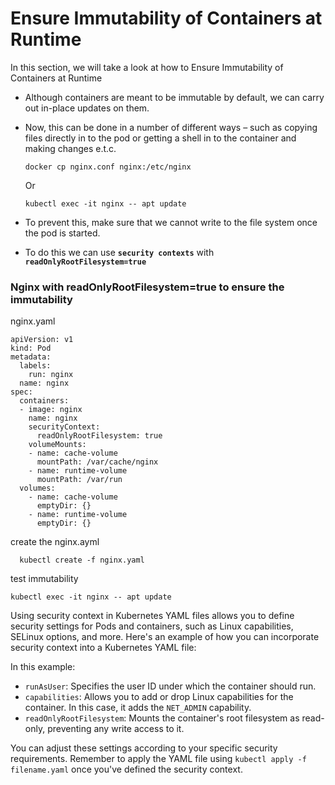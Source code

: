 
# Ensure Immutability of Containers at Runtime

In this section, we will take a look at how to Ensure Immutability of Containers at Runtime

-  Although containers are meant to be immutable by default, we can carry out in-place updates on them.

- Now, this can be done in a number of different ways – such as copying files directly in to the pod or getting a shell in to the container and making changes e.t.c.

      docker cp nginx.conf nginx:/etc/nginx

    Or

      kubectl exec -it nginx -- apt update

- To prevent this, make sure that we cannot write to the file system once the pod is started.

- To do this we can use **`security contexts`** with **`readOnlyRootFilesystem=true`**


### Nginx with readOnlyRootFilesystem=true to ensure the immutability

nginx.yaml

    apiVersion: v1
    kind: Pod
    metadata:
      labels:
        run: nginx
      name: nginx
    spec:
      containers:
      - image: nginx
        name: nginx
        securityContext:
          readOnlyRootFilesystem: true
        volumeMounts:
        - name: cache-volume
          mountPath: /var/cache/nginx
        - name: runtime-volume
          mountPath: /var/run
      volumes:
        - name: cache-volume
          emptyDir: {}
        - name: runtime-volume
          emptyDir: {}

  create the nginx.ayml

      kubectl create -f nginx.yaml


  test immutability

    kubectl exec -it nginx -- apt update


Using security context in Kubernetes YAML files allows you to define security settings for Pods and containers, such as Linux capabilities, SELinux options, and more. Here's an example of how you can incorporate security context into a Kubernetes YAML file:

In this example:

- `runAsUser`: Specifies the user ID under which the container should run.
- `capabilities`: Allows you to add or drop Linux capabilities for the container. In this case, it adds the `NET_ADMIN` capability.
- `readOnlyRootFilesystem`: Mounts the container's root filesystem as read-only, preventing any write access to it.

You can adjust these settings according to your specific security requirements. Remember to apply the YAML file using `kubectl apply -f filename.yaml` once you've defined the security context.

